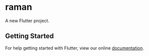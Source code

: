 # raman

A new Flutter project.

## Getting Started

For help getting started with Flutter, view our online
[documentation](https://flutter.io/).
